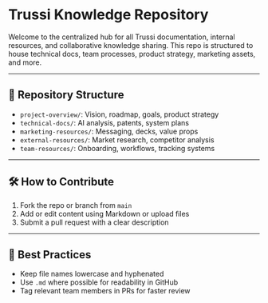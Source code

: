# Trussi Knowledge Repository

Welcome to the centralized hub for all Trussi documentation, internal resources, and collaborative knowledge sharing. This repo is structured to house technical docs, team processes, product strategy, marketing assets, and more.

---

## 📁 Repository Structure

- `project-overview/`: Vision, roadmap, goals, product strategy
- `technical-docs/`: AI analysis, patents, system plans
- `marketing-resources/`: Messaging, decks, value props
- `external-resources/`: Market research, competitor analysis
- `team-resources/`: Onboarding, workflows, tracking systems

---

## 🛠 How to Contribute

1. Fork the repo or branch from `main`
2. Add or edit content using Markdown or upload files
3. Submit a pull request with a clear description

---

## 🧠 Best Practices

- Keep file names lowercase and hyphenated
- Use `.md` where possible for readability in GitHub
- Tag relevant team members in PRs for faster review
